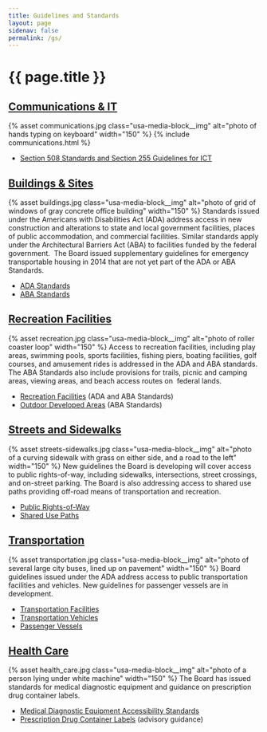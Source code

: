 ```yaml
---
title: Guidelines and Standards
layout: page
sidenav: false
permalink: /gs/
---
```


# {{ page.title }}

## [Communications & IT](..)

{% asset communications.jpg class="usa-media-block__img" alt="photo of hands typing on keyboard" width="150" %}
{% include communications.html %}

- [Section 508 Standards and Section 255 Guidelines for ICT](..)

## [Buildings & Sites](..)

{% asset buildings.jpg class="usa-media-block__img" alt="photo of grid of windows of gray concrete office building" width="150" %}
Standards issued under the Americans with Disabilities Act (ADA) address access in new construction and alterations to state and local government facilities, places of public accommodation, and commercial facilities. Similar standards apply under the Architectural Barriers Act (ABA) to facilities funded by the federal government.  The Board issued supplementary guidelines for emergency transportable housing in 2014 that are not yet part of the ADA or ABA Standards.

- [ADA Standards](..) 
- [ABA Standards](..)

## [Recreation Facilities](..)

{% asset recreation.jpg class="usa-media-block__img" alt="photo of roller coaster loop" width="150" %}
Access to recreation facilities, including play areas, swimming pools, sports facilities, fishing piers, boating facilities, golf courses, and amusement rides is addressed in the ADA and ABA standards. The ABA Standards also include provisions for trails, picnic and camping areas, viewing areas, and beach access routes on  federal lands.

- [Recreation Facilities](..) (ADA and ABA Standards)
- [Outdoor Developed Areas](..) (ABA Standards)

## [Streets and Sidewalks](..)

{% asset streets-sidewalks.jpg class="usa-media-block__img" alt="photo of a curving sidewalk with grass on either side, and a road to the left" width="150" %}
New guidelines the Board is developing will cover access to public rights-of-way, including sidewalks, intersections, street crossings, and on-street parking. The Board is also addressing access to shared use paths providing off-road means of transportation and recreation.

- [Public Rights-of-Way](..)
- [Shared Use Paths](..)

## [Transportation](..)

{% asset transportation.jpg class="usa-media-block__img" alt="photo of several large city buses, lined up on pavement" width="150" %}
Board guidelines issued under the ADA address access to public transportation facilities and vehicles. New guidelines for passenger vessels are in development.

- [Transportation Facilities](..) 
- [Transportation Vehicles](..)
- [Passenger Vessels](..)

## [Health Care](..)

{% asset health_care.jpg class="usa-media-block__img" alt="photo of a person lying under white machine"  width="150" %}
The Board has issued standards for medical diagnostic equipment and guidance on prescription drug container labels.

- [Medical Diagnostic Equipment Accessibility Standards](..)
- [Prescription Drug Container Labels](..) (advisory guidance)

